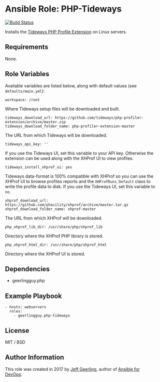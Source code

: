 # Ansible Role: PHP-Tideways

[![Build Status](https://travis-ci.org/geerlingguy/ansible-role-php-tideways.svg?branch=master)](https://travis-ci.org/geerlingguy/ansible-role-php-tideways)

Installs the [Tideways PHP Profile Extension](https://github.com/tideways/php-profiler-extension) on Linux servers.

## Requirements

None.

## Role Variables

Available variables are listed below, along with default values (see `defaults/main.yml`):

    workspace: /root

Where Tideways setup files will be downloaded and built.

    tideways_download_url: https://github.com/tideways/php-profiler-extension/archive/master.zip
    tideways_download_folder_name: php-profiler-extension-master

The URL from which Tideways will be downloaded.

    tideways_api_key: ''

If you use the Tideways UI, set this variable to your API key. Otherwise the extension can be used along with the XHProf UI to view profiles.

    tideways_install_xhprof_ui: yes

Tideways data-format is 100% compatible with XHProf so you can use the XHProf UI to browse profiles reports and the `XHProfRuns_Default` class to write the profile data to disk. If you use the Tideways UI, set this variable to `no`.

    xhprof_download_url: https://github.com/phacility/xhprof/archive/master.tar.gz
    xhprof_download_folder_name: xhprof-master

The URL from which XHProf will be downloaded.

    php_xhprof_lib_dir: /usr/share/php/xhprof_lib

Directory where the XHProf PHP library is stored.

    php_xhprof_html_dir: /usr/share/php/xhprof_html

Directory where the XHProf UI is stored.

## Dependencies

  - geerlingguy.php

## Example Playbook

    - hosts: webservers
      roles:
        - geerlingguy.php-tideways

## License

MIT / BSD

## Author Information

This role was created in 2017 by [Jeff Geerling](https://www.jeffgeerling.com/), author of [Ansible for DevOps](https://www.ansiblefordevops.com/).
